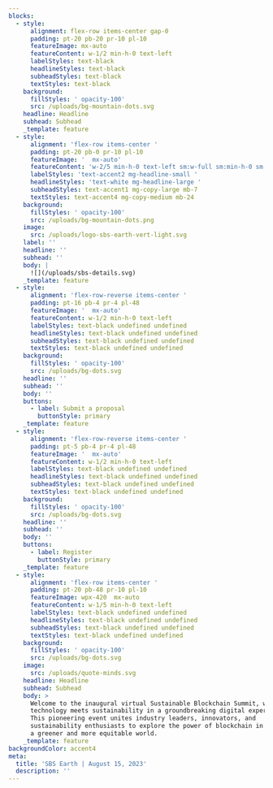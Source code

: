 ```yaml
---
blocks:
  - style:
      alignment: flex-row items-center gap-0
      padding: pt-20 pb-20 pr-10 pl-10
      featureImage: mx-auto
      featureContent: w-1/2 min-h-0 text-left
      labelStyles: text-black
      headlineStyles: text-black
      subheadStyles: text-black
      textStyles: text-black
    background:
      fillStyles: ' opacity-100'
      src: /uploads/bg-mountain-dots.svg
    headline: Headline
    subhead: Subhead
    _template: feature
  - style:
      alignment: 'flex-row items-center '
      padding: pt-20 pb-0 pr-10 pl-10
      featureImage: '  mx-auto'
      featureContent: 'w-2/5 min-h-0 text-left sm:w-full sm:min-h-0 sm:text-left'
      labelStyles: 'text-accent2 mg-headline-small '
      headlineStyles: 'text-white mg-headline-large '
      subheadStyles: text-accent1 mg-copy-large mb-7
      textStyles: text-accent4 mg-copy-medium mb-24
    background:
      fillStyles: ' opacity-100'
      src: /uploads/bg-mountain-dots.png
    image:
      src: /uploads/logo-sbs-earth-vert-light.svg
    label: ''
    headline: ''
    subhead: ''
    body: |
      ![](/uploads/sbs-details.svg)
    _template: feature
  - style:
      alignment: 'flex-row-reverse items-center '
      padding: pt-16 pb-4 pr-4 pl-48
      featureImage: '  mx-auto'
      featureContent: w-1/2 min-h-0 text-left
      labelStyles: text-black undefined undefined
      headlineStyles: text-black undefined undefined
      subheadStyles: text-black undefined undefined
      textStyles: text-black undefined undefined
    background:
      fillStyles: ' opacity-100'
      src: /uploads/bg-dots.svg
    headline: ''
    subhead: ''
    body: ''
    buttons:
      - label: Submit a proposal
        buttonStyle: primary
    _template: feature
  - style:
      alignment: 'flex-row-reverse items-center '
      padding: pt-5 pb-4 pr-4 pl-48
      featureImage: '  mx-auto'
      featureContent: w-1/2 min-h-0 text-left
      labelStyles: text-black undefined undefined
      headlineStyles: text-black undefined undefined
      subheadStyles: text-black undefined undefined
      textStyles: text-black undefined undefined
    background:
      fillStyles: ' opacity-100'
      src: /uploads/bg-dots.svg
    headline: ''
    subhead: ''
    body: ''
    buttons:
      - label: Register
        buttonStyle: primary
    _template: feature
  - style:
      alignment: 'flex-row items-center '
      padding: pt-20 pb-48 pr-10 pl-10
      featureImage: wpx-420  mx-auto
      featureContent: w-1/5 min-h-0 text-left
      labelStyles: text-black undefined undefined
      headlineStyles: text-black undefined undefined
      subheadStyles: text-black undefined undefined
      textStyles: text-black undefined undefined
    background:
      fillStyles: ' opacity-100'
      src: /uploads/bg-dots.svg
    image:
      src: /uploads/quote-minds.svg
    headline: Headline
    subhead: Subhead
    body: >
      Welcome to the inaugural virtual Sustainable Blockchain Summit, where
      technology meets sustainability in a groundbreaking digital experience!
      This pioneering event unites industry leaders, innovators, and
      sustainability enthusiasts to explore the power of blockchain in promoting
      a greener and more equitable world.
    _template: feature
backgroundColor: accent4
meta:
  title: 'SBS Earth | August 15, 2023'
  description: ''
---
```









































